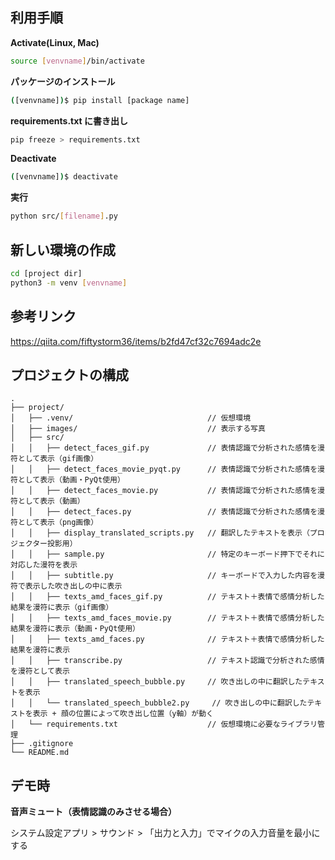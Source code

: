 ## 利用手順

**Activate(Linux, Mac)**

```bash
source [venvname]/bin/activate
```

**パッケージのインストール**

```bash
([venvname])$ pip install [package name]
```

**requirements.txt に書き出し**

```bash
pip freeze > requirements.txt
```

**Deactivate**

```bash
([venvname])$ deactivate
```

**実行**

```bash
python src/[filename].py
```

## 新しい環境の作成

```bash
cd [project dir]
python3 -m venv [venvname]
```

## 参考リンク

https://qiita.com/fiftystorm36/items/b2fd47cf32c7694adc2e

## プロジェクトの構成

```
.
├── project/
│   ├── .venv/                              // 仮想環境
│   ├── images/                             // 表示する写真
│   ├── src/
│   │   ├── detect_faces_gif.py             // 表情認識で分析された感情を漫符として表示（gif画像）
│   │   ├── detect_faces_movie_pyqt.py      // 表情認識で分析された感情を漫符として表示（動画・PyQt使用）
│   │   ├── detect_faces_movie.py           // 表情認識で分析された感情を漫符として表示（動画）
│   │   ├── detect_faces.py                 // 表情認識で分析された感情を漫符として表示（png画像）
│   │   ├── display_translated_scripts.py   // 翻訳したテキストを表示（プロジェクター投影用）
│   │   ├── sample.py                       // 特定のキーボード押下でそれに対応した漫符を表示
│   │   ├── subtitle.py                     // キーボードで入力した内容を漫符で表示した吹き出しの中に表示
│   │   ├── texts_amd_faces_gif.py          // テキスト＋表情で感情分析した結果を漫符に表示（gif画像）
│   │   ├── texts_amd_faces_movie.py        // テキスト＋表情で感情分析した結果を漫符に表示（動画・PyQt使用）
│   │   ├── texts_amd_faces.py              // テキスト＋表情で感情分析した結果を漫符に表示
│   │   ├── transcribe.py                   // テキスト認識で分析された感情を漫符として表示
│   │   ├── translated_speech_bubble.py     // 吹き出しの中に翻訳したテキストを表示
│   │   └── translated_speech_bubble2.py     // 吹き出しの中に翻訳したテキストを表示 + 顔の位置によって吹き出し位置（y軸）が動く
│   └── requirements.txt                    // 仮想環境に必要なライブラリ管理
├── .gitignore
└── README.md
```

## デモ時

**音声ミュート（表情認識のみさせる場合）**

システム設定アプリ > サウンド > 「出力と入力」でマイクの入力音量を最小にする
